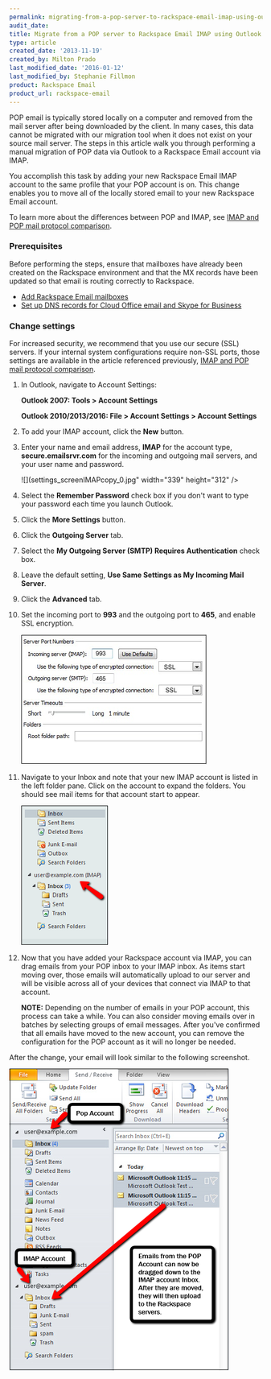 ```yaml
---
permalink: migrating-from-a-pop-server-to-rackspace-email-imap-using-outlook/
audit_date:
title: Migrate from a POP server to Rackspace Email IMAP using Outlook 
type: article
created_date: '2013-11-19'
created_by: Milton Prado
last_modified_date: '2016-01-12'
last_modified_by: Stephanie Fillmon
product: Rackspace Email
product_url: rackspace-email
---
```


POP email is typically stored locally on a computer and removed from the
mail server after being downloaded by the client. In many cases, this
data cannot be migrated with our migration tool when it does not exist
on your source mail server. The steps in this article walk you
through performing a manual migration of POP data via Outlook to a
Rackspace Email account via IMAP.

You accomplish this task by adding your new Rackspace Email IMAP
account to the same profile that your POP account is on. This change
enables you to move all of the locally stored email to your
new Rackspace Email account.

To learn more about the differences between POP and
IMAP, see [IMAP and POP mail protocol comparison](/support/how-to/imap-and-pop-mail-protocol-comparison).

### Prerequisites

Before performing the steps, ensure that mailboxes have already
been created on the Rackspace environment and that the MX records have
been updated so that email is routing correctly to Rackspace.

-   [Add Rackspace Email mailboxes](/support/how-to/add-rackspace-email-mailboxes)
-   [Set up DNS records for Cloud Office email and Skype for Business](/support/how-to/set-up-dns-records-for-cloud-office-email-and-skype-for-business)

### Change settings

For increased security, we recommend that you use our secure (SSL)
servers. If your internal system configurations
require non-SSL ports, those settings are available in the article
referenced previously, [IMAP and POP mail protocol comparison](/support/how-to/imap-and-pop-mail-protocol-comparison).

1. In Outlook, navigate to Account Settings:

   **Outlook 2007: Tools > Account Settings**
   
   **Outlook 2010/2013/2016: File > Account Settings > Account Settings**

2.  To add your IMAP account, click the **New** button.

3.  Enter your name and email address, **IMAP** for the account type,
    **secure.emailsrvr.com** for the incoming and outgoing mail servers,
    and your user name and password.

    ![](settings_screenIMAPcopy_0.jpg" width="339" height="312" />

4.  Select the **Remember Password** check box if you don't want to type your
    password each time you launch Outlook.

5.  Click the **More Settings** button.

6.  Click the **Outgoing Server** tab.

7.  Select the **My Outgoing Server (SMTP) Requires Authentication** check box.

8.  Leave the default setting, **Use Same Settings as My Incoming Mail
    Server**.

9.  Click the **Advanced** tab.

10. Set the incoming port to **993** and the outgoing port to
    **465**, and enable SSL encryption.

    ![](portsimapcopy.jpg)

11. Navigate to your Inbox and note that your new IMAP account is listed in the left folder pane. Click on the account to expand the folders. You should see mail
    items for that account start to appear.

    ![](IMAPaccount.png)

12. Now that you have added your Rackspace account via IMAP, you can
    drag emails from your POP inbox to your IMAP inbox. As
    items start moving over, those emails will automatically upload to
    our server and will be visible across all of your devices that
    connect via IMAP to that account.

    **NOTE:** Depending on the number of emails in your POP account,
    this process can take a while. You can also consider moving emails
    over in batches by selecting groups of email messages. After you've
    confirmed that all emails have moved to the new account, you can
    remove the configuration for the POP account as it will no longer
    be needed.

After the change, your email will look similar to the following screenshot.

![](2013-11-27_1204.png)
